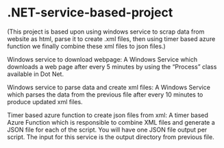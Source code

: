 # .NET-service-based-project


(This project is based upon using windows service to scrap data from website as html, parse it to create .xml files, then using timer based azure function we finally 
combine these xml files to json files.)



Windows service to download webpage:
A Windows Service which downloads a web page after every 5 minutes by using the “Process” class available in Dot Net.



Windows service to parse data and create xml files:
A Windows Service which parses the data from the previous file after every 10 minutes to produce updated xml files.



Timer based azure function to create json files from xml:
A timer based Azure Function which is responsible to combine XML files and generate a JSON file for each of the script. You will have one JSON file output per script. 
The input for this service is the output directory from previous file.
